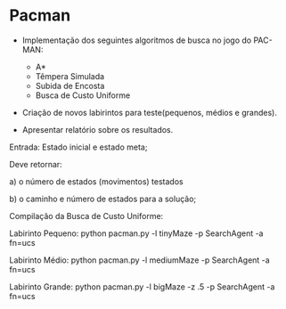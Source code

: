 # Pacman

- Implementação dos seguintes algoritmos de busca no jogo do PAC-MAN:
    - A*
    - Têmpera Simulada
    - Subida de Encosta
    - Busca de Custo Uniforme

- Criação de novos labirintos para teste(pequenos, médios e grandes).

- Apresentar relatório sobre os resultados.

Entrada: Estado inicial e estado meta;

Deve retornar: 

a) o número de estados (movimentos) testados

b) o caminho e número de estados para a solução;


Compilação da Busca de Custo Uniforme: 

Labirinto Pequeno: python pacman.py -l tinyMaze -p SearchAgent -a fn=ucs

Labirinto Médio: python pacman.py -l mediumMaze -p SearchAgent -a fn=ucs

Labirinto Grande: python pacman.py -l bigMaze -z .5 -p SearchAgent -a fn=ucs

